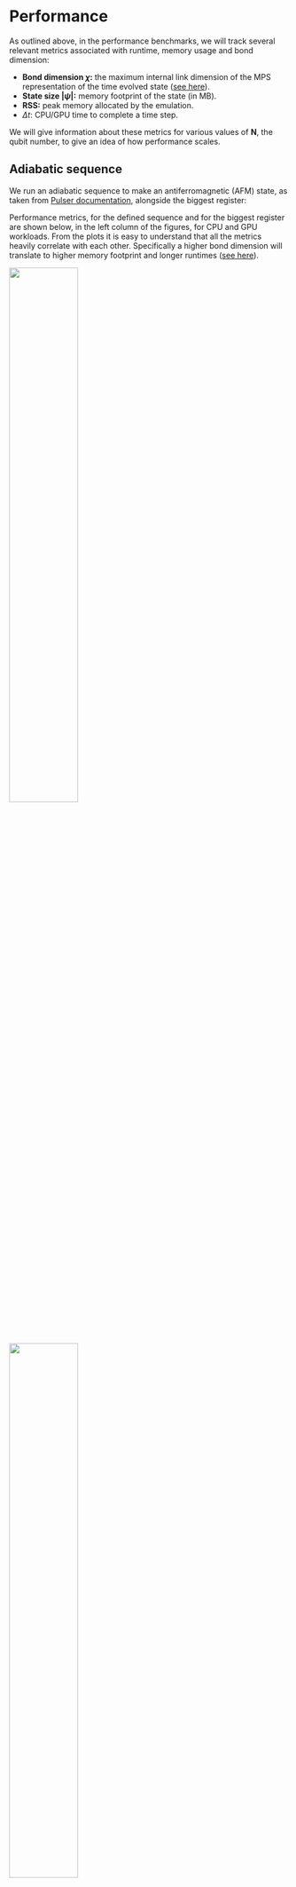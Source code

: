 # Performance

As outlined above, in the performance benchmarks, we will track several relevant metrics associated with runtime, memory usage and bond dimension:

- __Bond dimension $\chi$:__ the maximum internal link dimension of the MPS representation of the time evolved state ([see here](../advanced/mps/index.md#bond-dimension)).
- __State size $|\psi|$:__ memory footprint of the state (in MB).
- __RSS:__ peak memory allocated by the emulation.
- $\Delta t$: CPU/GPU time to complete a time step.

We will give information about these metrics for various values of __N__, the qubit number, to give an idea of how performance scales.

## Adiabatic sequence

We run an adiabatic sequence to make an antiferromagnetic (AFM) state, as taken from [Pulser documentation](https://pulser.readthedocs.io/en/stable/tutorials/afm_prep.html), alongside the biggest register:



Performance metrics, for the defined sequence and for the biggest register are shown below, in the left column of the figures, for CPU and GPU workloads.
From the plots it is easy to understand that all the metrics heavily correlate with each other. Specifically a higher bond dimension will translate to higher memory footprint and longer runtimes ([see here](../advanced/mps/index.md)).

<img src="../benchmark_plots/adiabatic_afm_state_cpu.png"  width="49.7%">
<img src="../benchmark_plots/adiabatic_afm_state_gpu.png"  width="49.7%">

In the right column (both CPU and GPU figure), we explore the available register size. Simply increasing the number of atoms by $N=N_x\times N_y$, and extracting the maximum metric and the total runtime for each run, the user can get a feeling on how much memory and time a specific sequence is going to take to emulate. Note that all qubit numbers which are not a square show up twice, since the rectangles making up this qubit number can be oriented two ways. The reasons why the orientation matters is explained by the results in the benchmark on [qubit shuffling](#qubit-shuffling). Note that it's possible to simulate larger systems than done in this benchmark. For example, by tuning the config parameters, it's possible to accurately simulate the above pulse for a 7x7 grid ([see here](../advanced/convergence/index.md)).

## Quench

Here, we explore performance in the very same way as before, but for the quench sequence:



The overall metrics, as before, both for a single run (left) and for multiple runs varying the register size (right, $N=N_x\times N_y$) are presented below:

<img src="../benchmark_plots/quench_performance_cpu.png"  width="49.7%">
<img src="../benchmark_plots/quench_performance_gpu.png"  width="49.7%">

As expected, the quench requires significantly more memory to run than the adiabatic sequence ([see here](../advanced/hamiltonian.md)).

## Qubit shuffling

A seemingly innocuous operation like reordering the register labels can actually affect the performance, as a consequence of the MPS representation ([see here](../advanced/mps/index.md)). In simple terms, the additional memory cost, and thus performance decrease, comes from representing two strongly interacting atoms in two far apart tensors in the MPS, since all the intermediate tensors in the chain have to somehow pass that information between them.

To be more quantitative, in the following benchmark case, we run the same AFM sequence from before, but shuffling the qubit labeling order.

The unshuffled register ordering is that given by `Register.rectangle` as used in the above two sequences. For the 3x3 grid used in this benchmark, that means a register ordering of

<table>
 <tr><td>1 </td><td> 2 </td><td> 3 </td></tr>
 <tr><td>4 </td><td> 5 </td><td> 6 </td></tr>
 <tr><td>7 </td><td> 8 </td><td> 9 </td></tr>
</table>
 Compare this with the shuffled register, which was constructed to put qubits that are close in physical space far away in index space
<table>
 <tr><td> 2 </td><td> 7 </td><td> 4 </td></tr>
 <tr><td> 5 </td><td> 1 </td><td> 9 </td></tr>
 <tr><td> 8 </td><td> 3 </td><td> 6 </td></tr>
</table>
<img src="../benchmark_plots/qubit_shuffling_cpu.png"  width="49.7%">

The left column of the image shows no accuracy degradation from the qubit shuffling, returning equivalent observables. That is expected since both runs were able to converge to the desired precision.

However, performance metrics (allocations and runtime) of the shuffled case significantly worsen, because shuffling the qubits introduces artificial long-range entanglement into the system, increasing the bond dimension. This larger bond dimension means the matrices involved in the computations are bigger, requiring more memory and compute time.

In the future we plan to apply register ordering strategies by default, but for the moment, the take-home message is that a good register embedding is important. Ideally, one should keep strongly interactive pairs or atoms the closest possible when enumerating them in the register.
